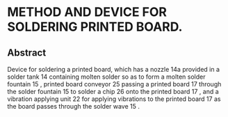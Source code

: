# METHOD AND DEVICE FOR SOLDERING PRINTED BOARD.

## Abstract
Device for soldering a printed board, which has a nozzle 14a provided in a solder tank 14 containing molten solder so as to form a molten solder fountain 15 , printed board conveyor 25 passing a printed board 17 through the solder fountain 15 to solder a chip 26 onto the printed board 17 , and a vibration applying unit 22 for applying vibrations to the printed board 17 as the board passes through the solder wave 15 .